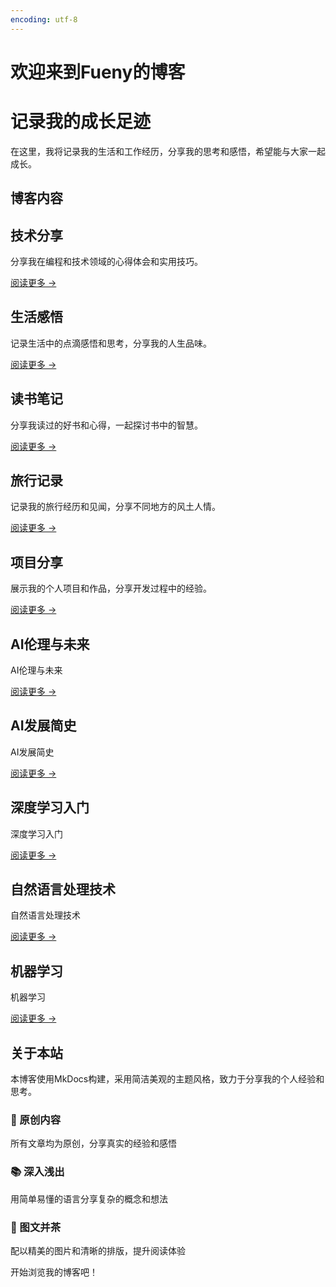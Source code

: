 ```yaml
---
encoding: utf-8
---
```


# 欢迎来到Fueny的博客

<div class="hero">
  <div class="hero-content">
    <h1>记录我的成长足迹</h1>
    <p>在这里，我将记录我的生活和工作经历，分享我的思考和感悟，希望能与大家一起成长。</p>
  </div>
</div>

## 博客内容

<div class="card-grid">
  <div class="card">
    <h2>技术分享</h2>
    <p>分享我在编程和技术领域的心得体会和实用技巧。</p>
    <a href="/FKDocs/posts/blog1/" class="card-link">阅读更多 →</a>
  </div>

  <div class="card">
    <h2>生活感悟</h2>
    <p>记录生活中的点滴感悟和思考，分享我的人生品味。</p>
    <a href="/FKDocs/posts/blog2/" class="card-link">阅读更多 →</a>
  </div>

  <div class="card">
    <h2>读书笔记</h2>
    <p>分享我读过的好书和心得，一起探讨书中的智慧。</p>
    <a href="/FKDocs/posts/blog3/" class="card-link">阅读更多 →</a>
  </div>

  <div class="card">
    <h2>旅行记录</h2>
    <p>记录我的旅行经历和见闻，分享不同地方的风土人情。</p>
    <a href="/FKDocs/posts/blog4/" class="card-link">阅读更多 →</a>
  </div>

  <div class="card">
    <h2>项目分享</h2>
    <p>展示我的个人项目和作品，分享开发过程中的经验。</p>
    <a href="/FKDocs/posts/blog5/" class="card-link">阅读更多 →</a>
  </div>

  <div class="card">
    <h2>AI伦理与未来</h2>
    <p>AI伦理与未来</p>
    <a href="/FKDocs/posts/ai_ethics/" class="card-link">阅读更多 →</a>
  </div>
  <div class="card">
    <h2>AI发展简史</h2>
    <p>AI发展简史</p>
    <a href="/FKDocs/posts/ai_history/" class="card-link">阅读更多 →</a>
  </div>
  <div class="card">
    <h2>深度学习入门</h2>
    <p>深度学习入门</p>
    <a href="/FKDocs/posts/deep_learning/" class="card-link">阅读更多 →</a>
  </div>
  <div class="card">
    <h2>自然语言处理技术</h2>
    <p>自然语言处理技术</p>
    <a href="/FKDocs/posts/nlp/" class="card-link">阅读更多 →</a>
  </div>
  <div class="card">
    <h2>机器学习</h2>
    <p>机器学习</p>
    <a href="/FKDocs/posts/machine_learning/" class="card-link">阅读更多 →</a>
  </div>

</div>

## 关于本站

本博客使用MkDocs构建，采用简洁美观的主题风格，致力于分享我的个人经验和思考。

<div class="features">
  <div class="feature">
    <h3>📝 原创内容</h3>
    <p>所有文章均为原创，分享真实的经验和感悟</p>
  </div>

  <div class="feature">
    <h3>📚 深入浅出</h3>
    <p>用简单易懂的语言分享复杂的概念和想法</p>
  </div>

  <div class="feature">
    <h3>📸 图文并茶</h3>
    <p>配以精美的图片和清晰的排版，提升阅读体验</p>
  </div>
</div>

<div class="cta">
  <p>开始浏览我的博客吧！</p>
</div>
